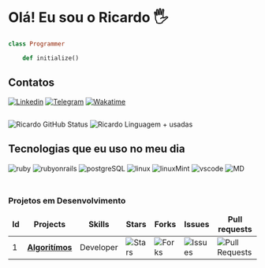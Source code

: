# Olá! Eu sou o Ricardo 🖐️
```ruby 
class Programmer

	def initialize() 
```
## Contatos
[![Linkedin](https://img.shields.io/badge/LinkedIn-0077B5?style=for-the-badge&logo=linkedin&logoColor=white)](https://www.linkedin.com/in/ricardo-benicio/)
[![Telegram](https://img.shields.io/badge/Telegram-2CA5E0?style=for-the-badge&logo=telegram&logoColor=white)](https://t.me/ricadofelipe)
[![Wakatime](https://img.shields.io/badge/WakaTime-000000?style=for-the-badge&logo=WakaTime&logoColor=white)](https://wakatime.com/@ricardofelipe)

##
![Ricardo GitHub Status](https://github-readme-stats.vercel.app/api?username=ricardofelipe7&show_icons=true&theme=dracula&count_private=true)
![Ricardo Linguagem + usadas](https://github-readme-stats.vercel.app/api/top-langs/?username=ricardofelipe7&theme=dracula)

## Tecnologias que eu uso no meu dia

<div style="display: inline_block">
  <img align="center" alt="ruby" src="https://img.shields.io/badge/Ruby-CC342D?style=for-the-badge&logo=ruby&logoColor=white" />
  <img align="center" alt="rubyonrails" src="https://img.shields.io/badge/Ruby_on_Rails-CC0000?style=for-the-badge&logo=ruby-on-rails&logoColor=white"/>
  <img align="center" alt="postgreSQL" src="https://img.shields.io/badge/PostgreSQL-316192?style=for-the-badge&logo=postgresql&logoColor=white" />
  <img align="center" alt="linux" src="https://img.shields.io/badge/Linux-FCC624?style=for-the-badge&logo=linux&logoColor=black" />
  <img align="center" alt="linuxMint" src="https://img.shields.io/badge/Linux_Mint-87CF3E?style=for-the-badge&logo=linux-mint&logoColor=white" />
  <img align="center" alt="vscode" src="https://img.shields.io/badge/VSCode-0078D4?style=for-the-badge&logo=visual%20studio%20code&logoColor=white"/>
  <img align="center" alt="MD" src="https://img.shields.io/badge/Markdown-000000?style=for-the-badge&logo=markdown&logoColor=white"/>
  
</div><br/>

##
<h3>Projetos em Desenvolvimento</h3>
<table>
    <thead align="center">
        <tr border: none;>
            <td><b>Id</b></td>
	    <td><b>Projects</b></td>
	    <td><b>Skills</b></td>
            <td><b>Stars</b></td>
            <td><b>Forks</b></td>
            <td><b>Issues</b></td>
            <td><b>Pull requests</b></td>
        </tr>
    </thead>
    <tbody>
	    <tr>
		<td>1</td>
            	<td><a href="https://github.com/ricardofelipe7/Desenv_me_codigos"><b> Algoritímos </b></a></td>
		<td>Developer</td>
            	<td><img alt="Stars" src="https://img.shields.io/github/stars/ricardofelipe7/Desenv_me_codigos?style=flat-square&labelColor=343b41" /></td>
            	<td><img alt="Forks" src="https://img.shields.io/github/forks/ricardofelipe7/Desenv_me_codigos?style=flat-square&labelColor=343b41" /></td>
            	<td><img alt="Issues" src="https://img.shields.io/github/issues/ricardofelipe7/Desenv_me_codigos?style=flat-square&labelColor=343b41" /></td>
            	<td><img alt="Pull Requests" src="https://img.shields.io/github/issues-pr/ricardofelipe7/Desenv_me_codigos?style=flat-square&labelColor=343b41" /></td>
        </tr>
    </tbody>
</table>
